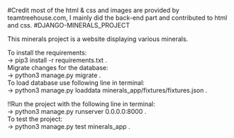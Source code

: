 #Credit most of the html & css and images are provided by teamtreehouse.com, I mainly did the back-end part and contributed to html and css.
#DJANGO-MINERALS_PROJECT

This minerals project is a website displaying various minerals.

To install the requirements:  
-> pip3 install -r requirements.txt .   
Migrate changes for the database:  
-> python3 manage.py migrate .  
To load database use following line in terminal:  
-> python3 manage.py loaddata minerals_app/fixtures/fixtures.json .   

!!Run the project with the following line in terminal:  
-> python3 manage.py runserver 0.0.0.0:8000 .   
To test the project:  
-> python3 manage.py test minerals_app .   

